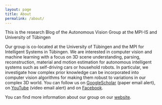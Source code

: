 ```yaml
---
layout: page
title: About
permalink: /about/
---
```


This is the research Blog of the Autonomous Vision Group at the MPI-IS and University of Tübingen 

Our group is co-located at the University of Tübingen and the MPI for Intelligent Systems in Tübingen. We are interested in computer vision and machine learning with a focus on 3D scene understanding, parsing, reconstruction, material and motion estimation for autonomous intelligent systems such as self-driving cars or household robots. In particular, we investigate how complex prior knowledge can be incorporated into computer vision algorithms for making them robust to variations in our complex 3D world. You can follow us on [GoogleScholar](https://scholar.google.ca/citations?user=SrVnrPcAAAAJ&hl=en) (paper email alert), on [YouTube](https://www.youtube.com/user/cvlibs) (video email alert) and on [Facebook](https://www.facebook.com/andreas.geiger.395). 

You can find more information about our group on our [website](https://avg.is.tuebingen.mpg.de/). 